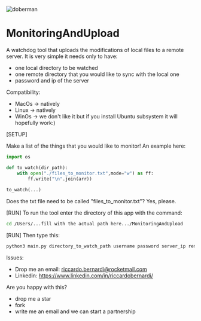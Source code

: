 ![doberman](https://img.point.pet/images/doberman-171840260-resized-56a26aa35f9b58b7d0c9ff92.jpg)

# MonitoringAndUpload

 A watchdog tool that uploads the modifications of local files to a remote server.
 It is very simple it needs only to have:

- one local directory to be watched
- one remote directory that you would like to sync with the local one
- password and ip of the server



Compatibility:

- MacOs -> natively
- Linux -> natively
- WinOs -> we don't like it but if you install Ubuntu subsystem it will hopefully work:)



[SETUP]

Make a list of the things that you would like to monitor! An example here:

```python
import os

def to_watch(dir_path):
	with open("./files_to_monitor.txt",mode="w") as ff:
		ff.write("\n".join(arr))
		
to_watch(...)
```

Does the txt file need to be called "files_to_monitor.txt"? Yes, please.



[RUN] To run the tool enter the directory of this app with the command:

```bash
cd /Users/...fill with the actual path here.../MonitoringAndUpload
```



[RUN] Then type this:

```bash
python3 main.py directory_to_watch_path username password server_ip remote_directory
```



Issues:

- Drop me an email: [riccardo.bernardi@rocketmail.com](mailto:riccardo.bernardi@rocketmail.com)
- Linkedin: https://www.linkedin.com/in/riccardobernardi/



Are you happy with this?

- drop me a star
- fork
- write me an email and we can start a partnership

